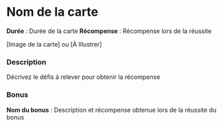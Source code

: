 # Nom de la carte

**Durée** : Durée de la carte
**Récompense** : Récompense lors de la réussite

[Image de la carte] ou [À Illustrer]

### Description

Décrivez le défis à relever pour obtenir la récompense

### Bonus

**Nom du bonus** : Description et récompense obtenue lors de la réussite du bonus